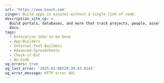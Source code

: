 ```yaml
---
url: 'https://www.knack.com'
zinger: Build apps in minutes without a single line of code.
description_site_cp: >-
  Build portals, databases, and more that track projects, people, assets, and
  docs.
tags:
  - Enterprise-Jobs-to-be-Done
  - App-Builders
  - Internal-Tool-Builders
  - Advanced-Spreadsheets
  - Check-it-Out
  - No-Code
og_errors: true
og_last_error: '2025-03-08T20:39:43.014Z'
og_error_message: HTTP error 401
---
```


